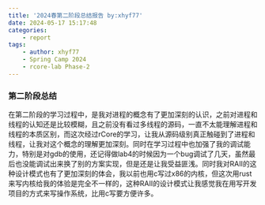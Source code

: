 ```yaml
---
title: '2024春第二阶段总结报告 by:xhyf77'
date: 2024-05-17 15:17:48
categories:
    - report
tags:
    - author: xhyf77
    - Spring Camp 2024
    - rcore-lab Phase-2
---
```


### 第二阶段总结
在第二阶段的学习过程中，是我对进程的概念有了更加深刻的认识，之前对进程和线程的认知还是比较模糊，且之前没有看过多线程的源码，一直不太能理解进程和线程的本质区别，而这次经过rCore的学习，让我从源码级别真正触碰到了进程和线程，让我对这个概念的理解更加深刻。同时在学习过程中也加强了我的调试能力，特别是对gdb的使用，还记得做lab4的时候因为一个bug调试了几天，虽然最后也没能调试出来换了别的方案实现，但是还是让我受益匪浅。同时我对RAII的这种设计模式也有了更加深刻的体会，我以前也用c写过x86的内核，但这次用rust来写内核给我的体验是完全不一样的，这种RAII的设计模式让我感觉我在用写开发项目的方式来写操作系统，比用c写要方便许多。